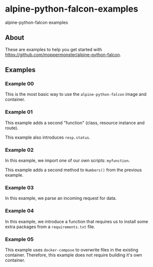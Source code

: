 # alpine-python-falcon-examples
alpine-python-falcon examples

## About

These are examples to help you get started with https://github.com/moppermonster/alpine-python-falcon.

## Examples

### Example 00
This is the most basic way to use the `alpine-python-falcon` image and container.

### Example 01
This example adds a second "function" (class, resource instance and route).

This example also introduces `resp.status`.

### Example 02
In this example, we import one of our own scripts: `myfunction`.

This example adds a second method to `Numbers()` from the previous example.

### Example 03
In this example, we parse an incoming request for data.

### Example 04
In this example, we introduce a function that requires us to install some extra packages from a `requirements.txt` file.

### Example 05
This example uses `docker-compose` to overwrite files in the existing container. Therefore, this example does not require building it's own container.
